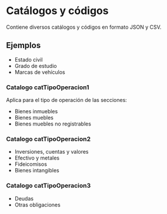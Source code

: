 # Catálogos y códigos
Contiene diversos catálogos y códigos en formato JSON y CSV.

## Ejemplos
- Estado civil
- Grado de estudio
- Marcas de vehículos

### Catalogo catTipoOperacion1
Aplica para el tipo de operación de las secciones:
- Bienes inmuebles
- Bienes muebles
- Bienes muebles no registrables
### Catalogo catTipoOperacion2
- Inversiones, cuentas y valores
- Efectivo y metales
- Fideicomisos
- Bienes intangibles
### Catalogo catTipoOperacion3
- Deudas
- Otras obligaciones
